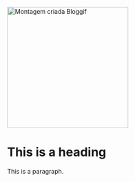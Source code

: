 
<html>
<head>

  <a href="https://pt.bloggif./" title="Photo Editing"><img src="https://data.bloggif.com/distant/user/store/a/e/d/7/ab1a348014a9347de7f0e1bb2b0e7dea.gif" alt="Montagem criada Bloggif" width="281" height="281" /></a>


</head>
<body>

<h1>This is a heading</h1>
<p>This is a paragraph.</p>

</body>
</html>
